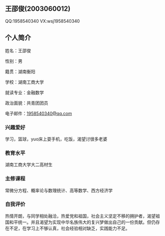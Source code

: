 ## 王邵俊(2003060012)
QQ:1958540340   VX:wsj1958540340
## 个人简介

 
姓名：王邵俊

性别：男

籍贯：湖南衡阳

学校：湖南工商大学

就读专业：金融数学

政治面貌：共青团团员

电子邮件：1958540340@qq.com

 
### 兴趣爱好
学习，篮球，yuo床上耍手机，吃饭，渴望讨很多老婆

 
### 教育水平
湖南工商大学大二高材生

### 主修课程
常微分方程、概率论与数理统计、高等数学、西方经济学


### 自我评价
热情开朗，与同学相处融洽，热爱党和祖国，社会主义坚定不移的拥护者，渴望祖国和平统一。并且渴望为实现中华名族伟大的复兴梦做出自己的一份贡献。但仍存在不足，在学习上不够认真，社会经验相对缺乏，实践能力不足。






 




 
